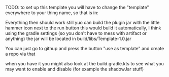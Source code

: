 TODO: to set up this template you will have to change the "template" everywhere to your thing name,
  so that is in:

Everything then should work still
yuo can build the plugin jar with the little hammer icon next to the run button
this would build it automatically, I think using the gradle settings (so you don't have to mess with artifact or anything)
the jar will be located in build/libs/Template-1.0.jar

You can just go to githup and press the button "use as template" and create a repo via that


when you have it you might also look at the build.gradle.kts to see what you may want to enable and disable (for example the shadowJar stuff)
